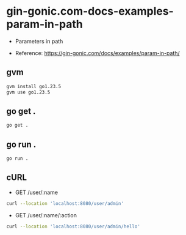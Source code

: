 # gin-gonic.com-docs-examples-param-in-path

- Parameters in path

- Reference: https://gin-gonic.com/docs/examples/param-in-path/

## gvm

```sh
gvm install go1.23.5
gvm use go1.23.5
```

## go get .

```sh
go get .
```

## go run .

```sh
go run .
```

## cURL

- GET /user/:name

```sh
curl --location 'localhost:8080/user/admin'
```

- GET /user/:name/:action

```sh
curl --location 'localhost:8080/user/admin/hello'
```
